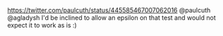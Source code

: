 https://twitter.com/paulcuth/status/445585467007062016 @paulcuth @agladysh I'd be inclined to allow an epsilon on that test and would not expect it to work as is :)